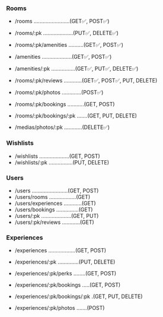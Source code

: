 ### Rooms

- /rooms ........................(GET✅, POST✅)
- /rooms/:pk ....................(PUT✅, DELETE✅)
- /rooms/:pk/amenities ..........(GET✅, POST✅)

- /amenities ....................(GET✅, POST✅)
- /amenities/:pk ................(GET✅, PUT✅, DELETE✅)

- /rooms/:pk/reviews ............(GET✅, POST✅, PUT, DELETE)
- /rooms/:pk/photos .............(POST✅)

- /rooms/:pk/bookings ...........(GET, POST)
- /rooms/:pk/bookings/:pk .......(GET, PUT, DELETE)

- /medias/photos/:pk ............(DELETE✅)

### Wishlists

- /wishlists ....................(GET, POST)
- /wishlists/:pk ................(PUT, DELETE)

### Users

- /users ........................(GET, POST)
- /users/rooms ..................(GET)
- /users/experiences ............(GET)
- /users/bookings ...............(GET)
- /users/:pk ....................(GET, PUT)
- /users/:pk/reviews ............(GET)

### Experiences

- /experiences ..................(GET, POST)
- /experiences/:pk ..............(PUT, DELETE)
- /experiences/:pk/perks ........(GET, POST)

- /experiences/:pk/bookings .....(GET, POST)
- /experiences/:pk/bookings/:pk .(GET, PUT, DELETE)

- /experiences/:pk/photos .......(POST)
